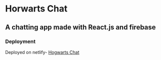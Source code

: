 # Horwarts Chat
## A chatting app made with React.js and firebase

### Deployment

Deployed on netlify-
[Hogwarts Chat](https://hogwartschat.netlify.app/)